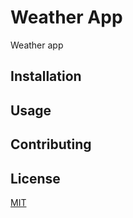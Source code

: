 # Weather App

Weather app 

## Installation

## Usage

## Contributing

## License
[MIT](https://choosealicense.com/licenses/mit/)